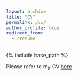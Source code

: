 ```yaml
---
layout: archive
title: "CV"
permalink: /cv/
author_profile: true
redirect_from:
  - /resume
---
```


{% include base_path %}

Please refer to my CV [here](https://drive.google.com/file/d/1RlwibQIAicJbkCRNtM6ixVxRECxLykcj/view?usp=sharing)
